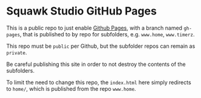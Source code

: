 # Squawk Studio GitHub Pages

This is a public repo to just enable [Github Pages](https://pages.github.com/), with a branch named `gh-pages`, that is published to by repo for subfolders, e.g. `www.home`, `www.timerz`.

This repo must be `public` per Github, but the subfolder repos can remain as `private`.

Be careful publishing this site in order to not destroy the contents of the subfolders. 

To limit the need to change this repo, the `index.html` here simply redirects to `home/`, which is published from the repo `www.home`.